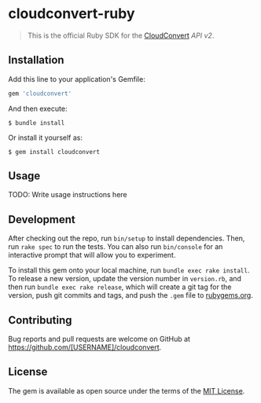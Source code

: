 cloudconvert-ruby
=================

> This is the official Ruby SDK for the [CloudConvert](https://cloudconvert.com/api/v2) _API v2_.

## Installation

Add this line to your application's Gemfile:

```ruby
gem 'cloudconvert'
```

And then execute:

    $ bundle install

Or install it yourself as:

    $ gem install cloudconvert

## Usage

TODO: Write usage instructions here

## Development

After checking out the repo, run `bin/setup` to install dependencies. Then, run `rake spec` to run the tests. You can also run `bin/console` for an interactive prompt that will allow you to experiment.

To install this gem onto your local machine, run `bundle exec rake install`. To release a new version, update the version number in `version.rb`, and then run `bundle exec rake release`, which will create a git tag for the version, push git commits and tags, and push the `.gem` file to [rubygems.org](https://rubygems.org).

## Contributing

Bug reports and pull requests are welcome on GitHub at https://github.com/[USERNAME]/cloudconvert.


## License

The gem is available as open source under the terms of the [MIT License](https://opensource.org/licenses/MIT).
